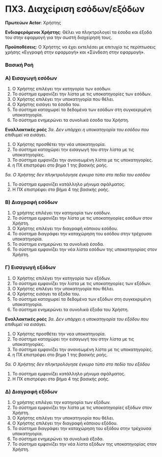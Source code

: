 <h1> ΠΧ3. Διαχείριση εσόδων/εξόδων</h1>

**Πρωτεύων Actor**: Χρήστης
	
**Ενδιαφερόμενοι Χρήστης**: Θέλει να πληκτρολογεί τα έσοδα και έξοδά του στην εφαρμογή για την σωστή διαχείρησή τους.
	
**Προϋποθέσεις**: Ο Χρήστης να έχει εκτελέσει με επιτυχία τις περίπτωσεις χρήσης «Εγγραφή στην εφαρμογή» και «Σύνδεση στην εφαρμογή». 

### Βασική Ροή
	
<h3>A) Εισαγωγή εσόδων</h3>
	

1. Ο Χρήστης επιλέγει την κατηγορία των εσόδων.
2. Το σύστημα εμφανίζει την λίστα με τις υποκατηγορίες των εσόδων.
3. Ο Χρήστης επιλέγει την υποκατηγορία που θέλει.
4. Ο Χρήστης εισάγει τα έσοδα του.
5. Το σύστημα καταχωρεί τα δεδομένα των εσόδων στη συγκεκριμένη υποκατηγορία.
6. Το σύστημα ενημερώνει τα συνολικά έσοδα του Χρήστη. 
	 
**Εναλλακτικές ροές**
*3α. Δεν υπάρχει η υποκατηγορία του εσόδου που επιθυμεί να εισάγει.* <!-- δεν ξερω αν χρείαζεται, ισως και οχι τελικα-->
 1. Ο Χρήστης προσθέτει την νέα υποκατηγορία.
 2. Το σύστημα καταχώρει την εισαγωγή του στην λίστα με τις υποκατηγορίες.
 3. Το σύστημα εμφανίζει την ανανεωμένη λίστα με τις υποκατηγορίες.
 2. η ΠΧ  επιστρέφει στο βημα 1 της βασικής ροής.

*5α. Ο Χρήστης δεν πληκτρολόγησε έγκυρο τύπο στο πεδίο του εσόδου*

 1. Το σύστημα εμφανίζει κατάλληλο μήνυμα σφάλματος.
 2. Η ΠΧ επιστρέφει στο βήμα 4 της βασικής ροής.

<h3>Β) Διαγραφή εσόδων</h3>	

1. Ο χρήστης επιλέγει την κατηγορία των εσόδων.
2. Το σύστημα εμφανίζει την λίστα με τις υποκατηγορίες εσόδων στον Χρήστη.
3. Ο Χρήστης επιλέγει την διαγραφή κάποιου εσόδου.
4. Το σύστημα διαγράφει την καταχώρηση του εσόδου στην τρέχουσα υποκατηγορία.
5. Το σύστημα ενημερώνει τα συνολικά έσοδα.
6. Το σύστημα εμφανίζει την νέα λίστα εσόδων της υποκατηγορίας στον Χρήστη.
		

<h3>Γ) Εισαγωγή εξόδων</h3>

1. Ο Χρήστης επιλέγει την κατηγορία των εξόδων.
2. Το σύστημα εμφανίζει την λίστα με τις υποκατηγορίες των εξόδων.
3. Ο Χρήστης επιλέγει την υποκατηγορία που θέλει.
4. Ο Χρήστης εισάγει τα έξοδα του.
5. Το σύστημα καταχωρεί τα δεδομένα των εξόδων στη συγκεκριμένη υποκατηγορία.
6. Το σύστημα ενημερώνει τα συνολικά έξοδα του Χρήστη. 

**Εναλλακτικές ροές**
*3α. Δεν υπάρχει η υποκατηγορία του εξόδου που επιθυμεί να εισάγει.* <!-- δεν ξερω αν χρείαζεται, ισως και οχι τελικα-->
 1. Ο Χρήστης προσθέτει την νεα υποκατηγορία.
 2. Το σύστημα καταχώρει την εισαγωγή του στην λίστα με τις υποκατηγορίες.
 3. Το σύστημα εμφανίζει την ανανεωμένη λίστα με τις υποκατηγορίες.
 2. η ΠΧ  επιστρέφει στο βημα 1 της βασικής ροής.

*5α. Ο Χρήστης δεν πληκτρολόγησε έγκυρο τύπο στο πεδίο του εξόδου*

 1. Το σύστημα εμφανίζει κατάλληλο μήνυμα σφάλματος.
 2. Η ΠΧ επιστρέφει στο βήμα 4 της βασικής ροής.

<h3>Δ) Διαγραφή εξόδων</h3>	

1. Ο χρήστης επιλέγει την κατηγορία των εξόδων.
2. Το σύστημα εμφανίζει την λίστα με τις υποκατηγορίες εξόδων στον Χρήστη.
3. Ο Χρήστης επιλέγει την υποκατηγορία που θέλει.
4. Ο Χρήστης επιλέγει την διαγραφή κάποιου εξόδου.
5. Το σύστημα διαγράφει την καταχώρηση του εξόδου στην τρέχουσα υποκατηγορία.
6. Το σύστημα ενημερώνει τα συνολικά έξοδα.
7. Το σύστημα εμφανίζει την νέα λίστα εξόδων της υποκατηγορίας στον Χρήστη.
		